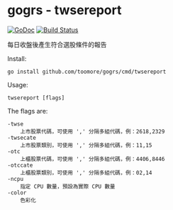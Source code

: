 gogrs - twsereport
===================

[![GoDoc](https://godoc.org/github.com/toomore/gogrs?status.svg)](https://godoc.org/github.com/toomore/gogrs/cmd/twsereport)
[![Build Status](https://travis-ci.org/toomore/gogrs.svg?branch=master)](https://travis-ci.org/toomore/gogrs)

每日收盤後產生符合選股條件的報告

Install:

	go install github.com/toomore/gogrs/cmd/twsereport

Usage:

	twsereport [flags]

The flags are:

	-twse
		上市股票代碼，可使用 ',' 分隔多組代碼，例：2618,2329
	-twsecate
		上市股票類別，可使用 ',' 分隔多組代碼，例：11,15
	-otc
		上櫃股票代碼，可使用 ',' 分隔多組代碼，例：4406,8446
	-otccate
		上櫃股票類別，可使用 ',' 分隔多組代碼，例：02,14
	-ncpu
		指定 CPU 數量，預設為實際 CPU 數量
	-color
		色彩化
